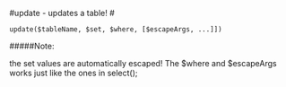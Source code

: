 #update - updates a table! #

```
update($tableName, $set, $where, [$escapeArgs, ...]])

```
#####Note:

the set values are automatically escaped! The $where and $escapeArgs works just like the ones in select();